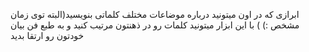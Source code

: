 ابرازی که در اون میتونید درباره موضاعات مختلف کلماتی بنویسید(البته توی زمان مشخص :) ) با این ابزار میتونید کلمات رو در ذهنتون مرتیب کنید و به طبع فن بیان خودتون رو ارتقا بدید
